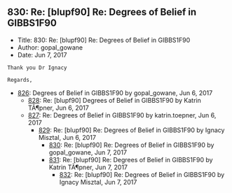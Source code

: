 ## 830: Re: [blupf90] Re: Degrees of Belief in GIBBS1F90

- Title: 830: Re: [blupf90] Re: Degrees of Belief in GIBBS1F90
- Author: gopal_gowane
- Date: Jun 7, 2017

```
Thank you Dr Ignacy

Regards,
```

- [826](0826.md): Degrees of Belief in GIBBS1F90 by gopal_gowane, Jun 6, 2017
    - [828](0828.md): Re: [blupf90] Degrees of Belief in GIBBS1F90 by Katrin TÃ¶pner, Jun 6, 2017
    - [827](0827.md): Re: Degrees of Belief in GIBBS1F90 by katrin.toepner, Jun 6, 2017
        - [829](0829.md): Re: [blupf90] Re: Degrees of Belief in GIBBS1F90 by Ignacy Misztal, Jun 6, 2017
            - [830](0830.md): Re: [blupf90] Re: Degrees of Belief in GIBBS1F90 by gopal_gowane, Jun 7, 2017
            - [831](0831.md): Re: [blupf90] Re: Degrees of Belief in GIBBS1F90 by Katrin TÃ¶pner, Jun 7, 2017
                - [832](0832.md): Re: [blupf90] Re: Degrees of Belief in GIBBS1F90 by Ignacy Misztal, Jun 7, 2017
